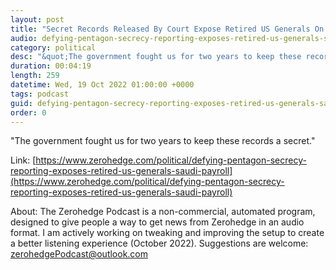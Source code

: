 ```yaml
---
layout: post
title: "Secret Records Released By Court Expose Retired US Generals On Saudi Payroll"
audio: defying-pentagon-secrecy-reporting-exposes-retired-us-generals-saudi-payroll-0
category: political
desc: "&quot;The government fought us for two years to keep these records a secret.&quot;"
duration: 00:04:19
length: 259
datetime: Wed, 19 Oct 2022 01:00:00 +0000
tags: podcast
guid: defying-pentagon-secrecy-reporting-exposes-retired-us-generals-saudi-payroll-0
order: 0
---
```

&quot;The government fought us for two years to keep these records a secret.&quot;

Link: [https://www.zerohedge.com/political/defying-pentagon-secrecy-reporting-exposes-retired-us-generals-saudi-payroll](https://www.zerohedge.com/political/defying-pentagon-secrecy-reporting-exposes-retired-us-generals-saudi-payroll)

About: The Zerohedge Podcast is a non-commercial, automated program, designed to give people a way to get news from Zerohedge in an audio format.  I am actively working on tweaking and improving the setup to create a better listening experience (October 2022).  Suggestions are welcome: [zerohedgePodcast@outlook.com](mailto:zerohedgePodcast@outlook.com)